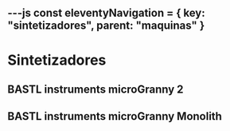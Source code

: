 ---js
const eleventyNavigation = {
 key: "sintetizadores",
 parent: "maquinas"
}
---

# Sintetizadores

## BASTL instruments microGranny 2

## BASTL instruments microGranny Monolith
